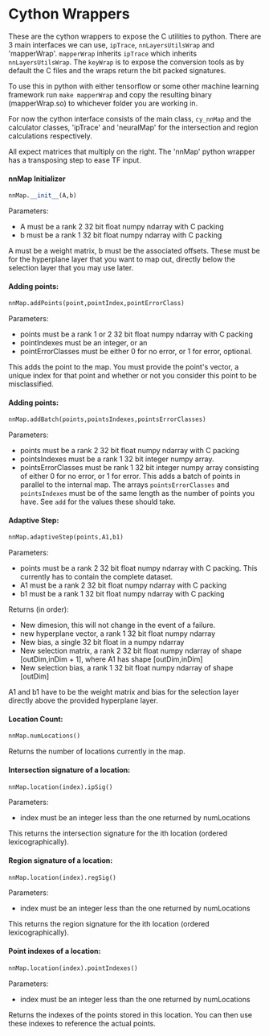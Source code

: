 # Cython Wrappers

These are the cython wrappers to expose the C utilities to python. There are 3 main interfaces we can use, `ipTrace`, `nnLayersUtilsWrap` and 'mapperWrap'. `mapperWrap` inherits `ipTrace` which inherits `nnLayersUtilsWrap`. The `keyWrap` is to expose the conversion tools as by default the C files and the wraps return the bit packed signatures.


To use this in python with either tensorflow or some other machine learning framework run `make mapperWrap` and copy the resulting binary (mapperWrap.so) to whichever folder you are working in. 

For now the cython interface consists of the main class, `cy_nnMap` and the calculator classes, 'ipTrace' and 'neuralMap' for the intersection and region calculations respectively. 

All expect matrices that multiply on the right. The 'nnMap' python wrapper has a transposing step to ease TF input.

#### nnMap Initializer 
```python
nnMap.__init__(A,b)
```
Parameters:
* A must be a rank 2 32 bit float numpy ndarray with C packing
* b must be a rank 1 32 bit float numpy ndarray with C packing

A must be a weight matrix, b must be the associated offsets. These must be for the hyperplane layer that you want to map out, directly below the selection layer that you may use later.

#### Adding points:
```python
nnMap.addPoints(point,pointIndex,pointErrorClass)
```
Parameters:
* points must be a rank 1 or 2 32 bit float numpy ndarray with C packing
* pointIndexes must be an integer, or an 
* pointErrorClasses must be either 0 for no error, or 1 for error, optional.

This adds the point to the map. You must provide the point's vector, a unique index for that point and whether or not you consider this point to be misclassified.

#### Adding points:
```python
nnMap.addBatch(points,pointsIndexes,pointsErrorClasses)
```
Parameters:
* points must be a rank 2 32 bit float numpy ndarray with C packing
* pointsIndexes must be a rank 1 32 bit integer numpy array. 
* pointsErrorClasses must be rank 1 32 bit integer numpy array consisting of either 0 for no error, or 1 for error.
This adds a batch of points in parallel to the internal map. The arrays `pointsErrorClasses` and `pointsIndexes` must be of the same length as the number of points you have. See `add` for the values these should take.

#### Adaptive Step:
```python
nnMap.adaptiveStep(points,A1,b1)
```
Parameters:
* points must be a rank 2 32 bit float numpy ndarray with C packing. This currently has to contain the complete dataset. 
* A1 must be a rank 2 32 bit float numpy ndarray with C packing
* b1 must be a rank 1 32 bit float numpy ndarray with C packing

Returns (in order):
* New dimesion, this will not change in the event of a failure. 
* new hyperplane vector, a rank 1 32 bit float numpy ndarray 
* New bias, a single 32 bit float in a numpy ndarray
* New selection matrix, a rank 2 32 bit float numpy ndarray of shape [outDim,inDim + 1], where A1 has shape [outDim,inDim]
* New selection bias, a rank 1 32 bit float numpy ndarray of shape [outDim]

A1 and b1 have to be the weight matrix and bias for the selection layer directly above the provided hyperplane layer. 

#### Location Count:
```python
nnMap.numLocations()
```
Returns the number of locations currently in the map.


#### Intersection signature of a location:
```python
nnMap.location(index).ipSig()
```
Parameters:
* index must be an integer less than the one returned by numLocations

This returns the intersection signature for the ith location (ordered lexicographically).

#### Region signature of a location:
```python
nnMap.location(index).regSig()
```
Parameters:
* index must be an integer less than the one returned by numLocations

This returns the region signature for the ith location (ordered lexicographically).

#### Point indexes of a location:
```python
nnMap.location(index).pointIndexes()
```
Parameters:
* index must be an integer less than the one returned by numLocations

Returns the indexes of the points stored in this location. You can then use these indexes to reference the actual points.